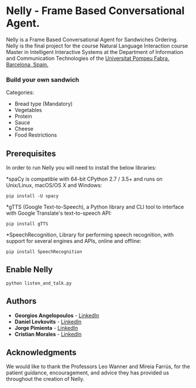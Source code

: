 # Nelly - Frame Based Conversational Agent.

Nelly is a Frame Based Conversational Agent for Sandwiches Ordering. Nelly is the final project for the course Natural Language Interaction course Master in Intelligent Interactive Systems 
at the Department of Information and Communication Technologies of the [Universitat Pompeu Fabra, Barcelona, Spain.](https://www.upf.edu/)


### Build your own sandwich

Categories:
* Bread type (Mandatory)
* Vegetables
* Protein
* Sauce
* Cheese
* Food Restrictions


## Prerequisites

In order to run Nelly you will need to install the below libraries:

*spaCy is compatible with 64-bit CPython 2.7 / 3.5+ and runs on Unix/Linux, macOS/OS X and Windows:
```
pip install -U spacy
```

*gTTS (Google Text-to-Speech), a Python library and CLI tool to interface with Google Translate's text-to-speech API:
```
pip install gTTS
```

*SpeechRecognition, Library for performing speech recognition, with support for several engines and APIs, online and offline:
```
pip install SpeechRecognition
```


## Enable Nelly

```
python listen_and_talk.py
```

## Authors

* **Georgios Angelopoulos** - [LinkedIn](https://www.linkedin.com/in/george-angelopoulos/)
* **Daniel Levkovits** - [LinkedIn](https://www.linkedin.com/in/daniellevkovits/)
* **Jorge Pimienta** - [LinkedIn](https://www.linkedin.com/in/jorge-p-364544a9/)
* **Cristian Morales** - [LinkedIn](https://www.linkedin.com/in/cmoraleso/)

## Acknowledgments

We would like to thank the Professors Leo Wanner and Mireia Farrús, for the patient guidance, encouragement, and advice they has provided us throughout the creation of Nelly.

